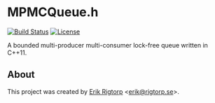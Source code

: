 # MPMCQueue.h

[![Build Status](https://travis-ci.org/rigtorp/MPMCQueue.svg?branch=master)](https://travis-ci.org/rigtorp/MPMCQueue)
[![License](https://img.shields.io/badge/license-MIT-blue.svg)](https://raw.githubusercontent.com/rigtorp/MPMCQueue/master/LICENSE)

A bounded multi-producer multi-consumer lock-free queue written in
C++11.

## About

This project was created by [Erik Rigtorp](http://rigtorp.se)
<[erik@rigtorp.se](mailto:erik@rigtorp.se)>.

